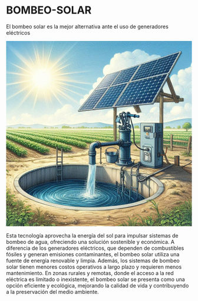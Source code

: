 # BOMBEO-SOLAR
El bombeo solar es la mejor alternativa ante el uso de generadores eléctricos



![Descripción de la imagen](https://github.com/induxtrias/BOMBEO-SOLAR/blob/main/Designer.jpeg?raw=true)





Esta tecnología aprovecha la energía del sol para impulsar sistemas de bombeo de agua, ofreciendo una solución sostenible y económica. A diferencia de los generadores eléctricos, que dependen de combustibles fósiles y generan emisiones contaminantes, el bombeo solar utiliza una fuente de energía renovable y limpia. Además, los sistemas de bombeo solar tienen menores costos operativos a largo plazo y requieren menos mantenimiento. En zonas rurales y remotas, donde el acceso a la red eléctrica es limitado o inexistente, el bombeo solar se presenta como una opción eficiente y ecológica, mejorando la calidad de vida y contribuyendo a la preservación del medio ambiente.
